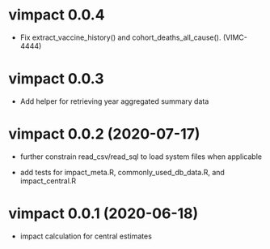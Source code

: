 # vimpact 0.0.4

* Fix extract_vaccine_history() and cohort_deaths_all_cause(). (VIMC-4444)

# vimpact 0.0.3

* Add helper for retrieving year aggregated summary data

# vimpact 0.0.2 (2020-07-17)

* further constrain read_csv/read_sql to load system files when applicable

* add tests for impact_meta.R, commonly_used_db_data.R, and impact_central.R

# vimpact 0.0.1 (2020-06-18)

* impact calculation for central estimates
